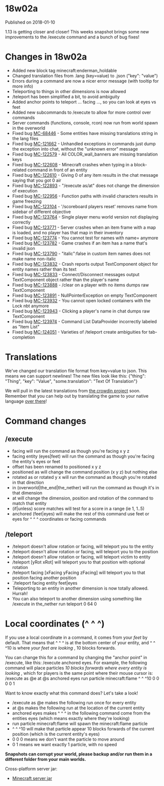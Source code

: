 # 18w02a
Published on 2018-01-10

1.13 is getting closer and closer! This weeks snapshot brings some new
improvements to the /execute command and a bunch of bug fixes!

#  Changes in 18w02a

  * Added new block tag minecraft:enderman_holdable
  * Changed translation files from .lang (key=value) to .json ("key": "value")
  * Errors during a command are now a nicer error message (with tooltip for more info)
  * Teleporting to things in other dimensions is now allowed
  * /teleport has been simplified a bit, to avoid ambiguity
  * Added anchor points to teleport ... facing ..., so you can look at eyes vs feet
  * Added new subcommands to /execute to allow for more control over commands
  * Server commands (functions, console, rcon) now run from world spawn in the overworld
  * Fixed bug [MC-68446](https://bugs.mojang.com/browse/MC-68446) \- Some entities have missing translations string in the lang files
  * Fixed bug [MC-121662](https://bugs.mojang.com/browse/MC-121662) \- Unhandled exceptions in commands just dump the exception into chat, without the "unknown error" message
  * Fixed bug [MC-122579](https://bugs.mojang.com/browse/MC-122579) \- All COLOR_wall_banners are missing translation keys
  * Fixed bug [MC-122608](https://bugs.mojang.com/browse/MC-122608) \- Minecraft crashes when typing in a block-related command in front of an entity
  * Fixed bug [MC-122610](https://bugs.mojang.com/browse/MC-122610) \- Giving 0 of any item results in the chat message saying that you got 0 air
  * Fixed bug [MC-122893](https://bugs.mojang.com/browse/MC-122893) \- "/execute as/at" does not change the dimension of execution
  * Fixed bug [MC-122956](https://bugs.mojang.com/browse/MC-122956) \- Function paths with invalid characters results in game freezing
  * Fixed bug [MC-123104](https://bugs.mojang.com/browse/MC-123104) \- '/scoreboard players reset' removes name from sidebar of different objective
  * Fixed bug [MC-123764](https://bugs.mojang.com/browse/MC-123764) \- Single player menu world version not displaying correctly
  * Fixed bug [MC-123771](https://bugs.mojang.com/browse/MC-123771) \- Server crashes when an item frame with a map is loaded, and no player has that map in their inventory
  * Fixed bug [MC-123774](https://bugs.mojang.com/browse/MC-123774) \- You cannot test for names with name= anymore
  * Fixed bug [MC-123782](https://bugs.mojang.com/browse/MC-123782) \- Game crashes if an item has a name that's invalid json
  * Fixed bug [MC-123790](https://bugs.mojang.com/browse/MC-123790) \- "italic":false in custom item names does not make name non-italic
  * Fixed bug [MC-123832](https://bugs.mojang.com/browse/MC-123832) \- Crash reports output TextComponent object for entity names rather than its text
  * Fixed bug [MC-123833](https://bugs.mojang.com/browse/MC-123833) \- Connect/Disconnect messages output TextComponent object rather than the player's name
  * Fixed bug [MC-123888](https://bugs.mojang.com/browse/MC-123888) \- /clear on a player with no items dumps raw TextComponent
  * Fixed bug [MC-123891](https://bugs.mojang.com/browse/MC-123891) \- NullPointerException on empty TextComponent
  * Fixed bug [MC-123932](https://bugs.mojang.com/browse/MC-123932) \- You cannot open locked containers with the Lock nbt anymore
  * Fixed bug [MC-123943](https://bugs.mojang.com/browse/MC-123943) \- Clicking a player's name in chat dumps raw TextComponent
  * Fixed bug [MC-123974](https://bugs.mojang.com/browse/MC-123974) \- Command List DataProvider incorrectly labeled as "Item List"
  * Fixed bug [MC-124051](https://bugs.mojang.com/browse/MC-124051) \- Varieties of /teleport create ambiguities for tab-completion

#  Translations

We've changed our translation file format from key=value to json. This means
we can support newlines! The new files look like this: {"thing": "Thing",
"key": "Value", "some.translation": "Text Of Translation"}

We will pull in the latest translations from [the crowdin
project](https://crowdin.com/project/minecraft) soon. Remember that you can
help out by translating the game to your native language [over
there](https://crowdin.com/project/minecraft)!

#  Command changes

##  /execute

  * facing <x y z> will run the command as though you're facing x y z
  * facing entity <entity> (eyes|feet) will run the command as though you're facing the entity's eyes or feet
  * offset <x y z> has been renamed to positioned x y z
  * positioned as <entity> will change the command position (x y z) but nothing else
  * rotated as <entity> or rotated y x will run the command as though you're rotated in that direction
  * in (overworld|the_end|the_nether) will run the command as though it's in that dimension
  * at <entity> will change the dimension, position and rotation of the command to match that entity
  * (if|unless) score <name> <objective> matches <range> will test for a score in a range (ie 1, 1..5)
  * anchored (feet|eyes) will make the rest of this command use feet or eyes for ^ ^ ^ coordinates or facing commands

##  /teleport

  * /teleport <entity> doesn't allow rotation or facing, will teleport you to the entity
  * /teleport <x y z> doesn't allow rotation or facing, will teleport you to the position
  * /teleport <victim> <entity> doesn't allow rotation or facing, will teleport victim to entity
  * /teleport <victim> <x y z> [yRot xRot] will teleport you to that position with optional rotation
  * /teleport <victim> <x y z> facing [xFacing yFacing zFacing] will teleport you to that position facing another position
  * `/teleport <victim> <x y z> facing entity <entityFacing> feet|eyes
  * Teleporting to an entity in another dimension is now totally allowed. Hurrah!
  * You can also teleport to another dimension using something like /execute in the_nether run teleport 0 64 0

#  Local coordinates (^ ^ ^)

If you use a local coordinate in a command, it comes from your _feet_ by
default. That means that ^ ^ ^ is at the bottom center of your entity, and ^ ^
^10 is where _your feet are looking_ , 10 blocks forwards.

You can change this for a command by changing the "anchor point" in /execute,
like this: /execute anchored eyes. For example, the following command will
place particles _10 blocks forwards where every entity is looking_ , which for
players is the same point where their mouse cursor is: /execute as @e at @s
anchored eyes run particle minecraft:flame ^ ^ ^10 0 0 0 0 1

Want to know exactly what this command does? Let's take a look!

  * /execute as @e makes the following run once for every entity
  * at @s makes the following run at the location of the current entity
  * anchored eyes makes ^ ^ ^ in the following command come from the entities eyes (which means exactly where they're looking)
  * run particle minecraft:flame will spawn the minecraft:flame particle
  * ^ ^ ^10 will make that particle appear 10 blocks forwards of the current position (which is the current entity's eyes)
  * 0 0 0 means we don't want the particle to move around
  * 0 1 means we want exactly 1 particle, with no speed

**Snapshots can corrupt your world, please backup and/or run them in a
different folder from your main worlds.**

Cross-platform server jar:

  * [Minecraft server jar](https://launcher.mojang.com/mc/game/18w02a/server/950b737e9cefc9f91f286190166f062d6b0e0105/server.jar)


